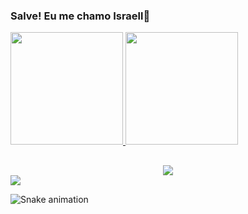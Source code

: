 ### Salve! Eu me chamo Israell👋

<div>
  <a href="https://github.com/SrHell">
    <img height="180em" src="https://github-readme-stats.vercel.app/api?username=SrHell&show_icons=true&theme=dark&include_all_commits=true&count_private=true"/>
    <img height="180em" src="https://github-readme-stats.vercel.app/api/top-langs/?username=SrHell&layout=compact&langs_count=16&theme=dark"/>
</div>
  
  ##
  

<div align="center">
  <img src="https://lanyard.cnrad.dev/api/216762282569498624" />
</div>
  
<div>
   <a href="[https://github.com/SrHell](https://discord.gg/XGsnWHqwtH)" target="_blank"><img src="https://img.shields.io/badge/Discord-7289DA?style=for-the-badge&logo=discord&logoColor=white" target="_blank"></a>
  
 ![Snake animation](https://github.com/SrHell/SrHell/blob/output/github-contribution-grid-snake.svg)
  
</div> 

  
  
